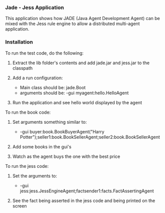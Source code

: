 ### Jade - Jess Application

This application shows how JADE (Java Agent Development Agent) can be mixed with the Jess rule engine to allow a distributed multi-agent application.

### Installation

To run the test code, do the following:

1. Extract the lib folder's contents and add jade.jar and jess.jar to the classpath

2. Add a run configuration: 

	- Main class should be: jade.Boot
	- arguments should be: -gui myagent:hello.HelloAgent

3. Run the application and see hello world displayed by the agent


To run the book code:

1. Set arguments something similar to:
	- -gui buyer:book.BookBuyerAgent("Harry Potter");seller1:book.BookSellerAgent;seller2:book.BookSellerAgent

2. Add some books in the gui's

3. Watch as the agent buys the one with the best price

To run the jess code:

1. Set the arguments to:
    - -gui jess:jess.JessEngineAgent;factsender1:facts.FactAssertingAgent

2. See the fact being asserted in the jess code and being printed on the screen